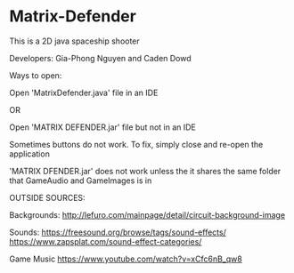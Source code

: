 # Matrix-Defender

This is a 2D java spaceship shooter

Developers: Gia-Phong Nguyen and Caden Dowd

Ways to open:

Open 'MatrixDefender.java' file in an IDE

OR

Open 'MATRIX DEFENDER.jar' file but not in an IDE

Sometimes buttons do not work. To fix, simply close and re-open the application

'MATRIX DFENDER.jar' does not work unless the it shares the same folder that GameAudio and GameImages is in

OUTSIDE SOURCES:

Backgrounds:
http://lefuro.com/mainpage/detail/circuit-background-image

Sounds:
https://freesound.org/browse/tags/sound-effects/
https://www.zapsplat.com/sound-effect-categories/

Game Music
https://www.youtube.com/watch?v=xCfc6nB_qw8
